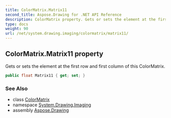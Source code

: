 ```yaml
---
title: ColorMatrix.Matrix11
second_title: Aspose.Drawing for .NET API Reference
description: ColorMatrix property. Gets or sets the element at the first row and first column of this ColorMatrix
type: docs
weight: 90
url: /net/system.drawing.imaging/colormatrix/matrix11/
---
```

## ColorMatrix.Matrix11 property

Gets or sets the element at the first row and first column of this ColorMatrix.

```csharp
public float Matrix11 { get; set; }
```

### See Also

* class [ColorMatrix](../)
* namespace [System.Drawing.Imaging](../../colormatrix/)
* assembly [Aspose.Drawing](../../../)


